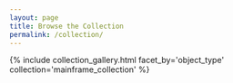 ```yaml
---
layout: page
title: Browse the Collection
permalink: /collection/
---
```


{% include collection_gallery.html facet_by='object_type' collection='mainframe_collection' %}

